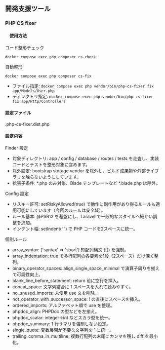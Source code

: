## 開発支援ツール

### PHP CS fixer
#### 　使用方法

コード整形チェック

`docker compose exec php composer cs-check`

自動整形

`docker compose exec php composer cs-fix`
  - ファイル指定: `docker compose exec php vendor/bin/php-cs-fixer fix app/Models/User.php`
  - ディレクトリ指定: `docker compose exec php vendor/bin/php-cs-fixer fix app/Http/Controllers`

#### 設定ファイル

.php-cs-fixer.dist.php

#### 設定内容
Finder 設定

- 対象ディレクトリ: app / config / database / routes / tests を走査し、実装コードとテストを整形対象に含めます。
- 除外設定: bootstrap storage vendor を除外し、ビルド成果物や外部ライブラリを触らないようにしています。
- 拡張子条件: *.php のみ対象、Blade テンプレートなど *.blade.php は除外。

Config 設定

- リスキー許可: setRiskyAllowed(true) で動作に副作用があり得るルールも適用可能にしています（今回のルールは安全域）。
- ルール基本: @PSR12 を基盤にし、Laravel で一般的なスタイルへ細かい調整を追加。
- インデント幅: setIndent('  ') で PHP コードを2スペースに統一。

個別ルール

- array_syntax: ['syntax' => 'short'] 短配列構文 ([]) を強制。
- array_indentation: true で多行配列の各要素を1段（2スペース）だけ深く整列。
- binary_operator_spaces: align_single_space_minimal で演算子周りを揃えて可読性向上。
- blank_line_before_statement: return 前に空行を挿入。
- concat_space: 文字列結合に 1 スペースを入れて読みやすく。
- no_unused_imports: 未使用 use 文を削除。
- not_operator_with_successor_space: ! の直後にスペースを挿入。
- ordered_imports: アルファベット順で use を整理。
- phpdoc_align: PHPDoc の型などを左揃え。
- phpdoc_scalar: integer→int などスカラ型を統一。
- phpdoc_summary: 1 行サマリを強制しない設定。
- single_quote: 変数展開が不要な文字列を ' に統一。
- trailing_comma_in_multiline: 複数行配列の末尾にカンマを残し diff を最小化。
